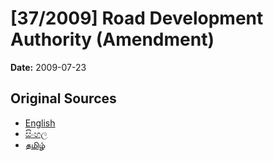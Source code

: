 # [37/2009] Road Development Authority (Amendment)

**Date:** 2009-07-23

## Original Sources

- [English](https://documents.gov.lk/view/acts/2009/7/37-2009_E.pdf)
- [සිංහල](https://documents.gov.lk/view/acts/2009/7/37-2009_S.pdf)
- [தமிழ்](https://documents.gov.lk/view/acts/2009/7/37-2009_T.pdf)
